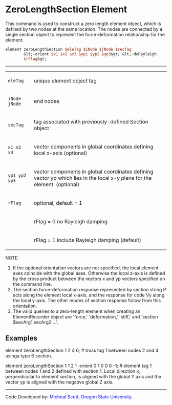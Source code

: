 # ZeroLengthSection Element

<p>This command is used to construct a zero length element object, which
is defined by two nodes at the same location. The nodes are connected by
a single section object to represent the force-deformation relationship
for the element.</p>

```tcl
element zeroLengthSection $eleTag $iNode $jNode $secTag
        &lt;-orient $x1 $x2 $x3 $yp1 $yp2 $yp3&gt; &lt;-doRayleigh
        $rFlag&gt;
```

<hr />
<table>
<tbody>
<tr class="odd">
<td><code class="parameter-table-variable">eleTag</code></td>
<td><p>unique element object tag</p></td>
</tr>
<tr class="even">
<td><p><code class="parameter-table-variable">iNode jNode</code></p></td>
<td><p>end nodes</p></td>
</tr>
<tr class="odd">
<td><code class="parameter-table-variable">secTag</code></td>
<td><p>tag associated with previously-defined Section object</p></td>
</tr>
<tr class="even">
<td><p><code class="parameter-table-variable">x1 x2 x3</code></p></td>
<td><p>vector components in global coordinates defining local x-axis
(optional)</p></td>
</tr>
<tr class="odd">
<td><p><code class="parameter-table-variable">yp1 yp2 yp3</code></p></td>
<td><p>vector components in global coordinates defining vector yp which
lies in the local x-y plane for the element. (optional)</p></td>
</tr>
<tr class="even">
<td><code class="parameter-table-variable">rFlag</code></td>
<td><p>optional, default = 1</p></td>
</tr>
<tr class="odd">
<td></td>
<td><p>rFlag = 0 no Rayleigh damping</p></td>
</tr>
<tr class="even">
<td></td>
<td><p>rFlag = 1 include Rayleigh damping (default)</p></td>
</tr>
</tbody>
</table>
<p>NOTE:</p>
<ol>
<li>If the optional orientation vectors are not specified, the local
element axes coincide with the global axes. Otherwise the local z-axis
is defined by the cross product between the vectors x and yp vectors
specified on the command line.</li>
<li>The section force-deformation response represented by section string
P acts along the element local x-axis, and the response for code Vy
along the local y-axis. The other modes of section response follow from
this orientation.</li>
<li>The valid queries to a zero-length element when creating an
ElementRecorder object are 'force,' 'deformation,' 'stiff,' and 'section
$secArg1 secArg2 ...'.</li>
</ol>

## Examples

<p>element zeroLengthSection 1 2 4 6; # truss tag 1 between nodes 2 and
4 usinga type 6 section.</p>
<p>element zeroLengthSection 1 1 2 1 -orient 0 1 0 0 0 -1; # element tag
1 between nodes 1 and 2 defined with section 1. Local direction x,
perpendicular to element section, is aligned with the global Y axis and
the vector yp is aligned with the negative global Z axis.</p>
<hr />
<p>Code Developed by: <span style="color:blue"> Micheal Scott,
Oregon State University. </span></p>
